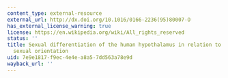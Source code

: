 ```yaml
---
content_type: external-resource
external_url: http://dx.doi.org/10.1016/0166-2236(95)80007-O
has_external_license_warning: true
license: https://en.wikipedia.org/wiki/All_rights_reserved
status: ''
title: Sexual differentiation of the human hypothalamus in relation to gender and
  sexual orientation
uid: 7e9e1817-f9ec-4e4e-a8a5-7dd563a78e9d
wayback_url: ''
---
```

